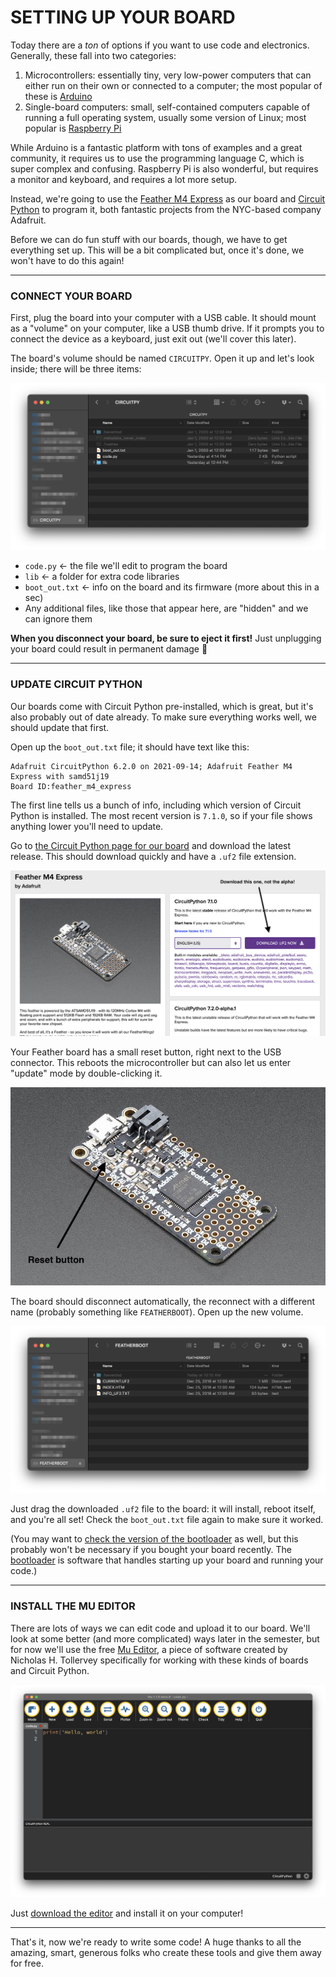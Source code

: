 # SETTING UP YOUR BOARD
Today there are a *ton* of options if you want to use code and electronics. Generally, these fall into two categories:

1. Microcontrollers: essentially tiny, very low-power computers that can either run on their own or connected to a computer; the most popular of these is [Arduino](https://www.arduino.cc/)  
2. Single-board computers: small, self-contained computers capable of running a full operating system, usually some version of Linux; most popular is [Raspberry Pi](https://www.raspberrypi.org/)  

While Arduino is a fantastic platform with tons of examples and a great community, it requires us to use the programming language C, which is super complex and confusing. Raspberry Pi is also wonderful, but requires a monitor and keyboard, and requires a lot more setup.

Instead, we're going to use the [Feather M4 Express](https://www.adafruit.com/product/3857) as our board and [Circuit Python](https://circuitpython.org/) to program it, both fantastic projects from the NYC-based company Adafruit.

Before we can do fun stuff with our boards, though, we have to get everything set up. This will be a bit complicated but, once it's done, we won't have to do this again!

***

### CONNECT YOUR BOARD  
First, plug the board into your computer with a USB cable. It should mount as a "volume" on your computer, like a USB thumb drive. If it prompts you to connect the device as a keyboard, just exit out (we'll cover this later).

The board's volume should be named `CIRCUITPY`. Open it up and let's look inside; there will be three items:

![](Images/SettingUpYourBoard/CircuitPyVolume.png)

* `code.py` &larr; the file we'll edit to program the board  
* `lib` &larr; a folder for extra code libraries  
* `boot_out.txt` &larr; info on the board and its firmware (more about this in a sec)  
* Any additional files, like those that appear here, are "hidden" and we can ignore them  

**When you disconnect your board, be sure to eject it first!** Just unplugging your board could result in permanent damage 🤬

***

### UPDATE CIRCUIT PYTHON  
Our boards come with Circuit Python pre-installed, which is great, but it's also probably out of date already. To make sure everything works well, we should update that first.

Open up the `boot_out.txt` file; it should have text like this:  

    Adafruit CircuitPython 6.2.0 on 2021-09-14; Adafruit Feather M4 Express with samd51j19
    Board ID:feather_m4_express

The first line tells us a bunch of info, including which version of Circuit Python is installed. The most recent version is `7.1.0`, so if your file shows anything lower you'll need to update.

Go to [the Circuit Python page for our board](https://circuitpython.org/board/feather_m4_express) and download the latest release. This should download quickly and have a `.uf2` file extension.

![](Images/SettingUpYourBoard/CircuitPythonDownloadPage.png)

Your Feather board has a small reset button, right next to the USB connector. This reboots the microcontroller but can also let us enter "update" mode by double-clicking it.

![](Images/SettingUpYourBoard/FeatherM4ExpressResetButton.jpg)

The board should disconnect automatically, the reconnect with a different name (probably something like `FEATHERBOOT`). Open up the new volume.

![](Images/SettingUpYourBoard/UpdateVolume.png)

Just drag the downloaded `.uf2` file to the board: it will install, reboot itself, and you're all set! Check the `boot_out.txt` file again to make sure it worked.

(You may want to [check the version of the bootloader](https://learn.adafruit.com/adafruit-feather-m4-express-atsamd51/update-the-uf2-bootloader) as well, but this probably won't be necessary if you bought your board recently. The [bootloader](https://en.wikipedia.org/wiki/Bootloader) is software that handles starting up your board and running your code.)

***

### INSTALL THE MU EDITOR  
There are lots of ways we can edit code and upload it to our board. We'll look at some better (and more complicated) ways later in the semester, but for now we'll use the free [Mu Editor](https://codewith.mu/), a piece of software created by Nicholas H. Tollervey specifically for working with these kinds of boards and Circuit Python.

![](Images/SettingUpYourBoard/MuEditor.png)

Just [download the editor](https://codewith.mu/en/download) and install it on your computer! 

***

That's it, now we're ready to write some code! A huge thanks to all the amazing, smart, generous folks who create these tools and give them away for free.

